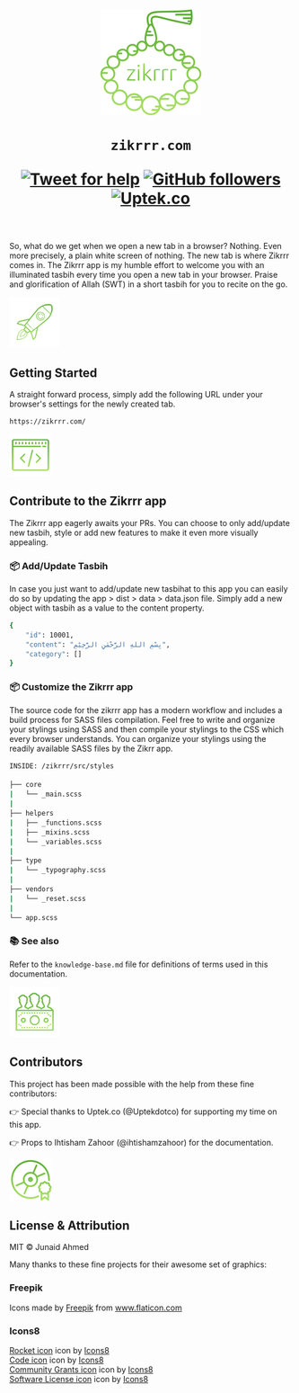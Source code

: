 <h1 align="center">
    <img width="180" src="./assets/img/zikrrr-logo.png" alt="Zikrrr – A random dhikr/tasbih for newly opened tabs by Junaid Ahmed">
    <br>

`zikrrr.com`

[![Tweet for help](https://img.shields.io/twitter/follow/junaidkbr.svg?style=social&label=Tweet%20@junaidkbr)](https://twitter.com/junaidkbr/) [![GitHub followers](https://img.shields.io/github/followers/junaidkbr.svg?style=social&label=Follow)](https://github.com/junaidkbr?tab=followers) [![Uptek.co](https://img.shields.io/badge/Supported%20by-Uptek.co%20Web%20Solutions%20Agency%20%E2%86%92-blue)](https://Upteck.co "This open source project is supported by Upteck.co")
</h1>

<br>

So, what do we get when we open a new tab in a browser? Nothing. Even more precisely, a plain white screen of nothing. The new tab is where Zikrrr comes in. The Zikrrr app is my humble effort to welcome you with an illuminated tasbih every time you open a new tab in your browser. Praise and glorification of Allah (SWT) in a short tasbih for you to recite on the go.

[![Start](./assets/img/zikrrr-getting-started.png)](/)
## Getting Started
A straight forward process, simply add the following URL under your browser's settings for the newly created tab.

```sh
https://zikrrr.com/
```

[![Contribute](./assets/img/zikrrr-contributions.png)](/)
## Contribute to the Zikrrr app
The Zikrrr app eagerly awaits your PRs. You can choose to only add/update new tasbih, style or add new features to make it even more visually appealing.

### 📦 Add/Update Tasbih
In case you just want to add/update new tasbihat to this app you can easily do so by updating the app > dist > data > data.json file. Simply add a new object with tasbih as a value to the content property.

```sh
{
    "id": 10001,
    "content": "بِسْمِ اللهِ الرَّحْمٰنِ الرَّحِيْمِ",
    "category": []
}
```

### 📦 Customize the Zikrrr app

The source code for the zikrrr app has a modern workflow and includes a build process for SASS files compilation. Feel free to write and organize your stylings using SASS and then compile your stylings to the CSS which every browser understands. You can organize your stylings using the readily available SASS files by the Zikrr app.

```sh
INSIDE: /zikrrr/src/styles

├── core
|   └── _main.scss
|
├── helpers
|   ├── _functions.scss
|   ├── _mixins.scss
|   └── _variables.scss
|
├── type
|   └── _typography.scss
|
├── vendors
|   └── _reset.scss
|
└── app.scss

```

### 📚 See also

Refer to the ` knowledge-base.md ` file for definitions of terms used in this documentation.

[![Contributors](./assets/img/zikrrr-community-grants.png)](/)
## Contributors
This project has been made possible with the help from these fine contributors:

👉 Special thanks to Uptek.co (@Uptekdotco) for supporting my time on this app.

👉 Props to Ihtisham Zahoor (@ihtishamzahoor) for the documentation.

[![Attribution](./assets/img/zikrrr-licenses.png)](/)
## License & Attribution
MIT © Junaid Ahmed

Many thanks to these fine projects for their awesome set of graphics:

### Freepik
Icons made by <a href="https://www.flaticon.com/authors/freepik" title="Freepik">Freepik</a> from <a href="https://www.flaticon.com/" title="Flaticon">www.flaticon.com</a>
### Icons8
<div><a target="_blank" href="https://icons8.com/icons/set/rocket">Rocket icon</a> icon by <a target="_blank" href="https://icons8.com">Icons8</a></div>
<div><a target="_blank" href="https://icons8.com/icons/set/code">Code icon</a> icon by <a target="_blank" href="https://icons8.com">Icons8</a></div>
<div><a target="_blank" href="https://icons8.com/icons/set/community-grants">Community Grants icon</a> icon by <a target="_blank" href="https://icons8.com">Icons8</a></div>
<div><a target="_blank" href="https://icons8.com/icons/set/software-license">Software License icon</a> icon by <a target="_blank" href="https://icons8.com">Icons8</a></div>